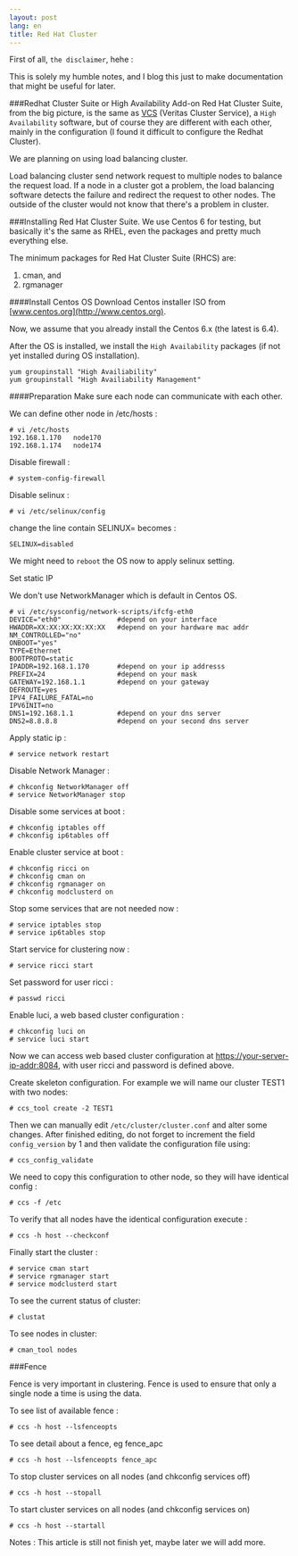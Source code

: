 ```yaml
---
layout: post
lang: en
title: Red Hat Cluster
---
```

First of all, `the disclaimer`, hehe :

This is solely my humble notes, and I blog this just to make documentation that might be useful for later.

<!-- more -->
###Redhat Cluster Suite or High Availability Add-on
Red Hat Cluster Suite, from the big picture, is the same as [VCS](http://hary.my.id/blog/vcs) (Veritas Cluster Service), a `High Availability` software, but of course they are different with each other, mainly in the configuration (I found it difficult to configure the Redhat Cluster).

We are planning on using load balancing cluster. 

Load balancing cluster send network request to multiple nodes to balance the request load. If a node in a cluster got a problem, the load balancing software detects the failure and redirect the request to other nodes.
The outside of the cluster would not know that there's a problem in cluster.

###Installing Red Hat Cluster Suite.
We use Centos 6 for testing, but basically it's the same as RHEL, even the packages and pretty much everything else.

The minimum packages for Red Hat Cluster Suite (RHCS) are: 
1. cman, and 
2. rgmanager

####Install Centos OS
Download Centos installer ISO from [www.centos.org](http://www.centos.org).

Now, we assume that you already install the Centos 6.x (the latest is 6.4).

After the OS is installed, we install the `High Availability` packages (if not yet installed during OS installation).

    yum groupinstall "High Availiability"
    yum groupinstall "High Availiability Management"

####Preparation
Make sure each node can communicate with each other.

We can define other node in /etc/hosts :


    # vi /etc/hosts
    192.168.1.170   node170
    192.168.1.174   node174

Disable firewall :

    # system-config-firewall

Disable selinux :

    # vi /etc/selinux/config

change the line contain SELINUX= becomes :

    SELINUX=disabled

We might need to `reboot` the OS now to apply selinux setting.

Set static IP

We don't use NetworkManager which is default in Centos OS.

    # vi /etc/sysconfig/network-scripts/ifcfg-eth0
    DEVICE="eth0"              #depend on your interface
    HWADDR=XX:XX:XX:XX:XX:XX   #depend on your hardware mac addr
    NM_CONTROLLED="no"
    ONBOOT="yes"
    TYPE=Ethernet
    BOOTPROTO=static
    IPADDR=192.168.1.170       #depend on your ip addresss
    PREFIX=24                  #depend on your mask
    GATEWAY=192.168.1.1        #depend on your gateway
    DEFROUTE=yes
    IPV4_FAILURE_FATAL=no
    IPV6INIT=no
    DNS1=192.168.1.1           #depend on your dns server
    DNS2=8.8.8.8               #depend on your second dns server

Apply static ip :

    # service network restart

Disable Network Manager :

    # chkconfig NetworkManager off
    # service NetworkManager stop

Disable some services at boot :

    # chkconfig iptables off
    # chkconfig ip6tables off

Enable cluster service at boot :

    # chkconfig ricci on
    # chkconfig cman on
    # chkconfig rgmanager on
    # chkconfig modclusterd on

Stop some services that are not needed now :

    # service iptables stop
    # service ip6tables stop

Start service for clustering now :

    # service ricci start

Set password for user ricci :

    # passwd ricci

Enable luci, a web based cluster configuration :

    # chkconfig luci on
    # service luci start

Now we can access web based cluster configuration at [https://your-server-ip-addr:8084](#), with user ricci and password is defined above.

Create skeleton configuration.
For example we will name our cluster TEST1 with two nodes:

    # ccs_tool create -2 TEST1

Then we can manually edit `/etc/cluster/cluster.conf` and alter some changes.
After finished editing, do not forget to increment the field `config_version` by 1 and then validate the configuration file using:

    # ccs_config_validate

We need to copy this configuration to other node, so they will have identical config :

    # ccs -f /etc

To verify that all nodes have the identical configuration execute :

    # ccs -h host --checkconf

Finally start the cluster :

    # service cman start
    # service rgmanager start
    # service modclusterd start

To see the current status of cluster:

    # clustat

To see nodes in cluster:

    # cman_tool nodes

###Fence

Fence is very important in clustering. 
Fence is used to ensure that only a single node a time is using the data.

To see list of available fence :

    # ccs -h host --lsfenceopts

To see detail about a fence, eg fence_apc

    # ccs -h host --lsfenceopts fence_apc

To stop cluster services on all nodes (and chkconfig services off)

    # ccs -h host --stopall

To start cluster services on all nodes (and chkconfig services on)

    # ccs -h host --startall


Notes : This article is still not finish yet, maybe later we will add more. 

